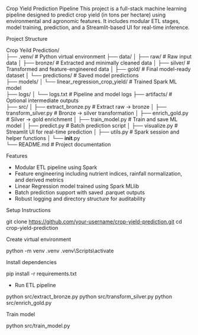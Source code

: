 Crop Yield Prediction Pipeline
This project is a full-stack machine learning pipeline designed to predict crop yield (in tons per hectare) using environmental and agronomic features. It includes modular ETL stages, model training, prediction, and a Streamlit-based UI for real-time inference.

Project Structure

Crop Yeild Prediction/
<br>
├── .venv/                     # Python virtual environment
├── data/
│   ├── raw/                   # Raw input data
│   ├── bronze/                # Extracted and minimally cleaned data
│   ├── silver/                # Transformed and feature-engineered data
│   ├── gold/                  # Final model-ready dataset
│   └── predictions/          # Saved model predictions
<br>
├── models/
│   └── linear_regression_crop_yield/  # Trained Spark ML model
<br>
├── logs/
│   └── logs.txt              # Pipeline and model logs
├── artifacts/                # Optional intermediate outputs
<br>
├── src/
│   ├── extract_bronze.py     # Extract raw → bronze
│   ├── transform_silver.py   # Bronze → silver transformation
│   ├── enrich_gold.py        # Silver → gold enrichment
│   ├── train_model.py        # Train and save ML model
│   ├── predict.py            # Batch prediction script
│   ├── visualize.py          # Streamlit UI for real-time prediction
│   ├── utils.py              # Spark session and helper functions
│   └── __init__.py
<br>
└── README.md                 # Project documentation

Features
- Modular ETL pipeline using Spark
- Feature engineering including nutrient indices, rainfall normalization, and derived metrics
- Linear Regression model trained using Spark MLlib
- Batch prediction support with saved .parquet outputs
- Robust logging and directory structure for auditability

Setup Instructions

git clone https://github.com/your-username/crop-yield-prediction.git
cd crop-yield-prediction

Create virtual environment

python -m venv .venv
.venv\Scripts\activate

Install dependencies

pip install -r requirements.txt

- Run ETL pipeline

python src/extract_bronze.py
python src/transform_silver.py
python src/enrich_gold.py

Train model

python src/train_model.py




